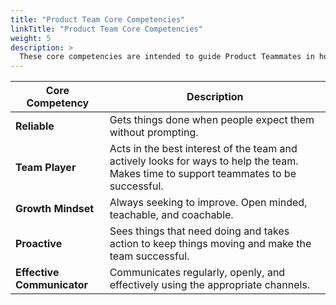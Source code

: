 ```yaml
---
title: "Product Team Core Competencies"
linkTitle: "Product Team Core Competencies"
weight: 5
description: >
  These core competencies are intended to guide Product Teammates in how everyone shows up for each other every day. They are to be used in hiring new teammates, teammate feedback, and regular manager check ins. 
---
```


| Core Competency | Description |
| ----------------| ----------- |
| **Reliable** | Gets things done when people expect them without prompting. |
| **Team Player** | Acts in the best interest of the team and actively looks for ways to help the team. Makes time to support teammates to be successful. |
| **Growth Mindset** | Always seeking to improve. Open minded, teachable, and coachable. |
| **Proactive** | Sees things that need doing and takes action to keep things moving and make the team successful. |
| **Effective Communicator** | Communicates regularly, openly, and effectively using the appropriate channels. |
